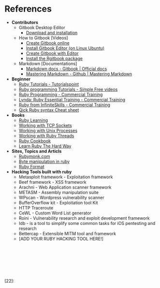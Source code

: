 # References
* **Contributors**
    * Gitbook Desktop Editor
        * [Download and installation][1]
    * How to Gitbook [Videos]
        * [Create Gitbook online][2]
        * [Install Gitbook Editor (on Linux Ubuntu)][3]
        * [Create Gitbook with Editor][4]
        * [Install the Rgitbook package][5]
    * Markdown [Documentations]
        * [Markdown docs - Gitbook | Official docs][6]
        * [Mastering Markdown - Github | Mastering Markdown][7]
* **Beginner**
    * [Ruby Tutorials - Tutorialspoint][8]
    * [Ruby programming Tutorials - Simple Free videos][9]
    * [Ruby Programming - Commercial Training][10]
    * [Lynda: Ruby Essential Training - Commercial Training][11]
    * [Ruby from InfiniteSkills - Commercial Training][12]
    * [Qick Ruby syntax Cheat sheet][13]
* **Books**
    * [Ruby Learning](http://rubylearning.com/satishtalim/tutorial.html) 
    * [Working with TCP Sockets](http://www.jstorimer.com/products/working-with-tcp-sockets)
    * [Working with Unix Processes](http://www.jstorimer.com/products/working-with-unix-processes)
    * [Working with Ruby Threads](http://www.jstorimer.com/products/working-with-ruby-threads)
    * [Ruby Cookbook](http://shop.oreilly.com/product/9780596523695.do)
    * [Learn Ruby The Hard Way](http://learnrubythehardway.org/book/)
* **Sites, Topics and Articls**
    * [Rubymonk.com](https://rubymonk.com/)
    * [Byte manipulation in ruby](http://www.happybearsoftware.com/byte-manipulation-in-ruby.html)
    * [Ruby Format](http://www.dotnetperls.com/format)
* **Hacking Tools built with ruby**
    * Metasploit framework - Exploitation framework
    * Beef framework - XSS framework
    * Arachni - Web Application scanner framework
    * METASM - Assembly manipulation suite
    * WPscan - Wordpress vulnerability scanner
    * BufferOverflow kit - Exploitation tool Kit
    * HTTP Traceroute
    * CeWL - Custom Word List generator
    * Roini - Vulnerability research and exploit development framework
    * Idb - is a tool to simplify some common tasks for iOS pentesting and research
    * Bettercap - Extensible MITM tool and framework
    * [ADD YOUR RUBY HACKING TOOL HERE!]







<br><br><br>
---
[1]: https://www.gitbook.com/editor
[2]: https://www.youtube.com/watch?v=kdpfRLpu0FQ
[3]: https://www.youtube.com/watch?v=2e21bHRqG9M
[4]: https://www.youtube.com/watch?v=IkV2HQLAKHY
[5]: https://www.youtube.com/watch?v=V23NKHiHWg4
[6]: http://help.gitbook.com/format/markdown.html
[7]: https://guides.github.com/features/mastering-markdown/
[8]: http://www.tutorialspoint.com/ruby/
[9]: https://www.thenewboston.com/videos.php?cat=50
[10]: https://www.youtube.com/watch?v=kdpfRLpu0FQ
[11]: https://www.youtube.com/playlist?list=PLFI1RBqfVaOrMxWjIuFXbtGYtdmezgap3
[12]: https://www.youtube.com/playlist?list=PLFI1RBqfVaOqvspvlnwS_ECczfRXnJee2
[13]: http://overapi.com/ruby/
[14]: 
[15]: 
[16]: 
[17]: 
[18]: 
[19]: 
[20]: 
[21]: 
[22]: 